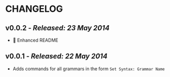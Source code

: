 # CHANGELOG

## **v0.0.2** - *Released: 23 May 2014*

* :memo: Enhanced README

## **v0.0.1** - *Released: 22 May 2014*

* Adds commands for all grammars in the form `Set Syntax: Grammar Name`
